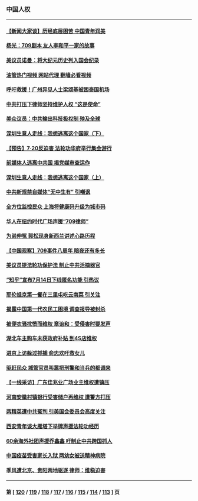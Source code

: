 ### 中国人权
---
#### [【新闻大家谈】历经底层困苦 中国青年润美](../../pages/ncid278/n14034317.md?07150045) 
#### [杨光：709剧本 友人李和平一家的故事](../../pages/ncid278/n14032047.md?07150045) 
#### [美议员诺曼：将大纪元历史列入国会纪录](../../pages/ncid278/n14033882.md?07150045) 
#### [油管热门视频 网站代理 翻墙必看视频](http://138.2.39.72:81/youtube.html?epic-marker?07150045)
#### [呼吁救援！广州异见人士梁颂基被困泰国机场](../../pages/ncid278/n14033649.md?07150045) 
#### [中共打压下律师坚持维护人权 “这是使命”](../../pages/ncid278/n14033510.md?07150045) 
#### [美众议员：中共输出科技极权制 殃及全球](../../pages/ncid278/n14033494.md?07150045) 
#### [深圳生意人走线：我想逃离这个国家（下）](../../pages/ncid278/n14032435.md?07150045) 
#### [【预告】7‧20反迫害 法轮功华府举行集会游行](../../pages/ncid278/n14032986.md?07150045) 
#### [前媒体人逃离中共国 揭党媒审查运作](../../pages/ncid278/n14032704.md?07150045) 
#### [深圳生意人走线：我想逃离这个国家（上）](../../pages/ncid278/n14031992.md?07150045) 
#### [中共新规禁自媒体“无中生有” 引嘲讽](../../pages/ncid278/n14031964.md?07150045) 
#### [全方位监控民众 上海将健康码升级为城市码](../../pages/ncid278/n14031965.md?07150045) 
#### [华人在纽约时代广场声援“709律师”](../../pages/ncid278/n14031335.md?07150045) 
#### [为弟伸冤 郭松现身新西兰讲述心路历程](../../pages/ncid278/n14030850.md?07150045) 
#### [【中国观察】709事件八周年 暗夜还有多长](../../pages/ncid278/n14030615.md?07150045) 
#### [美议员提法轮功保护法 制止中共活摘器官](../../pages/ncid278/n14030682.md?07150045) 
#### [“知乎”宣布7月14日下线匿名功能 引热议](../../pages/ncid278/n14030168.md?07150045) 
#### [耶伦抵京第一餐在三里屯吃云南菜 引关注](../../pages/ncid278/n14030202.md?07150045) 
#### [揭露中国第一代农民工困境 调查报导被封杀](../../pages/ncid278/n14029209.md?07150045) 
#### [被便衣骚扰愤而维权 章诒和：受侵害时要发声](../../pages/ncid278/n14029224.md?07150045) 
#### [湖北车主购车未获政府补贴 到4S店维权](../../pages/ncid278/n14028707.md?07150045) 
#### [进京上访躲过抓捕 俞忠欢吁救女儿](../../pages/ncid278/n14028226.md?07150045) 
#### [驱赶民众 城管官员叫嚣把刑警和当兵的都调来](../../pages/ncid278/n14027966.md?07150045) 
#### [【一线采访】广东佳兆业广场业主维权遭镇压](../../pages/ncid278/n14028175.md?07150045) 
#### [河南安徽村镇银行受害储户再维权 遭警方打压](../../pages/ncid278/n14026972.md?07150045) 
#### [两精英遭中共冤判 引美国会委员会高度关注](../../pages/ncid278/n14026429.md?07150045) 
#### [西安青年谈大雁塔下举牌声援法轮功经历](../../pages/ncid278/n14026417.md?07150045) 
#### [60余海外社团声援乔鑫鑫 吁制止中共跨国抓人](../../pages/ncid278/n14025268.md?07150045) 
#### [中国疫苗受害家长入狱 两幼女被送精神病院](../../pages/ncid278/n14024727.md?07150045) 
#### [季风遭北京、贵阳两地驱逐 律师：维稳迫害](../../pages/ncid278/n14024015.md?07150045) 

---
#### 第 [ [120](./120.md?07150045) / [119](./119.md?07150045) / [118](./118.md?07150045) / [117](./117.md?07150045) / [116](./116.md?07150045) / [115](./115.md?07150045) / [114](./114.md?07150045) / [113](./113.md?07150045) ] 页
